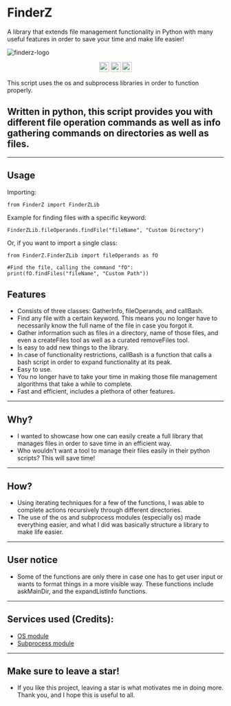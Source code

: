 # FinderZ
A library that extends file management functionality in Python with many useful features in order to save your time and make life easier!

![finderz-logo](https://user-images.githubusercontent.com/116693779/213965405-6b416655-09d6-4ef1-ae05-58c32035541d.png)

<p align="center">
	<img src="https://img.shields.io/badge/License-GPL--3.0-brightgreen"
		height="23">
	<img src="https://img.shields.io/badge/Creator-PatzEdi-brightgreen"
		height="23">
	<img src="https://img.shields.io/badge/Latest%20Version-V%201.0-brightgreen"
		height="23">
</p>
This script uses the os and subprocess libraries in order to function properly. 

## **Written in python, this script provides you with different file operation commands as well as info gathering commands on directories as well as files.** 
____________________________________________________________________________
## **Usage**
Importing:
```
from FinderZ import FinderZLib
```
Example for finding files with a specific keyword:
```
FinderZLib.fileOperands.findFile("fileName", "Custom Directory")
```
Or, if you want to import a single class:
```
from FinderZ.FinderZLib import fileOperands as fO

#Find the file, calling the command "fO":
print(fO.findFiles("fileName", "Custom Path"))
```
## **Features**
- Consists of three classes: GatherInfo, fileOperands, and callBash.
- Find any file with a certain keyword. This means you no longer have to necessarily know the full name of the file in case you forgot it. 
- Gather information such as files in a directory, name of those files, and even a createFiles tool as well as a curated removeFiles tool.
- Is easy to add new things to the library.
- In case of functionality restrictions, callBash is a function that calls a bash script in order to expand functionality at its peak.
- Easy to use.
- You no longer have to take your time in making those file management algorithms that take a while to complete.
- Fast and efficient, includes a plethora of other features. 
____________________________________________________________________________
## **Why?**
- I wanted to showcase how one can easily create a full library that manages files in order to save time in an efficient way. 
- Who wouldn't want a tool to manage their files easily in their python scripts? This will save time!
____________________________________________________________________________
## **How?**
- Using iterating techniques for a few of the functions, I was able to complete actions recursively through different directories. 
- The use of the os and subprocess modules (especially os) made everything easier, and what I did was basically structure a library to make life easier.
____________________________________________________________________________
## **User notice**
- Some of the functions are only there in case one has to get user input or wants to format things in a more visible way. These functions include askMainDir, and the expandListInfo functions.
____________________________________________________________________________
## **Services used (Credits):**
- [OS module](https://docs.python.org/3/library/os.html)
- [Subprocess module](https://docs.python.org/3/library/subprocess.html)
____________________________________________________________________________
## **Make sure to leave a star!**
- If you like this project, leaving a star is what motivates me in doing more. Thank you, and I hope this is useful to all.